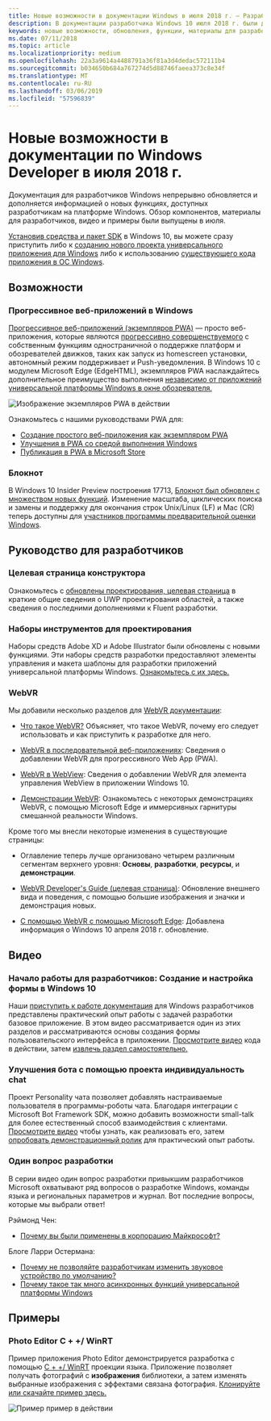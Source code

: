 ```yaml
---
title: Новые возможности в документации Windows в июля 2018 г. — Разработка приложений универсальной платформы Windows
description: В документации разработчика Windows 10 июля 2018 г. были добавлены новые функции, видео, примеры и материалы для разработчиков.
keywords: новые возможности, обновления, функции, материалы для разработчиков, Windows 10 июля
ms.date: 07/11/2018
ms.topic: article
ms.localizationpriority: medium
ms.openlocfilehash: 22a3a9614a4488791a36f81a3d4dedac572111b4
ms.sourcegitcommit: b034650b684a767274d5d88746faeea373c8e34f
ms.translationtype: MT
ms.contentlocale: ru-RU
ms.lasthandoff: 03/06/2019
ms.locfileid: "57596839"
---
```

# <a name="whats-new-in-the-windows-developer-docs-in-july-2018"></a>Новые возможности в документации по Windows Developer в июля 2018 г.

Документация для разработчиков Windows непрерывно обновляется и дополняется информацией о новых функциях, доступных разработчикам на платформе Windows. Обзор компонентов, материалы для разработчиков, видео и примеры были выпущены в июля.

[Установив средства и пакет SDK](https://go.microsoft.com/fwlink/?LinkId=821431) в Windows 10, вы можете сразу приступить либо к [созданию нового проекта универсального приложения для Windows](../get-started/create-uwp-apps.md) либо к использованию [существующего кода приложения в ОС Windows](../porting/index.md).

## <a name="features"></a>Возможности

### <a name="progressive-web-apps-on-windows"></a>Прогрессивное веб-приложений в Windows

[Прогрессивное веб-приложений (экземпляров PWA)](https://developer.microsoft.com/windows/pwa) — просто веб-приложения, которые являются [прогрессивно совершенствуемого](https://wikipedia.org/wiki/Progressive_enhancement) с собственным функциям одностраничной о поддержке платформ и обозревателей движков, таких как запуск из homescreen установки, автономный режим поддерживает и Push-уведомления. В Windows 10 с модулем Microsoft Edge (EdgeHTML), экземпляров PWA наслаждайтесь дополнительное преимущество выполнения [независимо от приложений универсальной платформы Windows в окне обозревателя.](https://docs.microsoft.com/microsoft-edge/progressive-web-apps/windows-features)

![Изображение экземпляров PWA в действии](images/progressive-web-apps.jpg)

Ознакомьтесь с нашими руководствами PWA для:

* [Создание простого веб-приложения как экземпляром PWA](https://docs.microsoft.com/microsoft-edge/progressive-web-apps/get-started)
* [Улучшения в PWA со средой выполнения Windows](https://docs.microsoft.com/en-us/microsoft-edge/progressive-web-apps/windows-features)
* [Публикация в PWA в Microsoft Store](https://docs.microsoft.com/microsoft-edge/progressive-web-apps/microsoft-store)

### <a name="notepad"></a>Блокнот

В Windows 10 Insider Preview построения 17713, [Блокнот был обновлен с множеством новых функций](https://aka.ms/ant-man). Изменение масштаба, циклических поиска и замены и поддержку для окончания строк Unix/Linux (LF) и Mac (CR) теперь доступны для [участников программы предварительной оценки Windows](https://insider.windows.com/). 

## <a name="developer-guidance"></a>Руководство для разработчиков

### <a name="design-landing-page"></a>Целевая страница конструктора

Ознакомьтесь с [обновлены проектирования, целевая страница](https://developer.microsoft.com/windows/apps/design) в краткие общие сведения о UWP проектирования областей, а также сведения о последними дополнениями к Fluent разработки.

### <a name="design-toolkits"></a>Наборы инструментов для проектирования

Наборы средств Adobe XD и Adobe Illustrator были обновлены с новыми функциями. Эти наборы средств разработки предоставляют элементы управления и макета шаблоны для разработки приложений универсальной платформы Windows. [Ознакомьтесь с их здесь.](../design/downloads/index.md)

### <a name="webvr"></a>WebVR

Мы добавили несколько разделов для [WebVR документации](https://docs.microsoft.com/microsoft-edge/webvr/
):

* [Что такое WebVR?](https://docs.microsoft.com/microsoft-edge/webvr/what-is-webvr
) Объясняет, что такое WebVR, почему его следует использовать и как приступить к разработке для него.

* [WebVR в последовательной веб-приложениях](https://docs.microsoft.com/microsoft-edge/webvr/webvr-in-pwas): Сведения о добавлении WebVR для прогрессивного Web App (PWA).

* [WebVR в WebView](https://docs.microsoft.com/microsoft-edge/webvr/webvr-in-webview): Сведения о добавлении WebVR для элемента управления WebView в приложении Windows 10.

* [Демонстрации WebVR](https://docs.microsoft.com/microsoft-edge/webvr/demos): Ознакомьтесь с некоторых демонстрациях WebVR, с помощью Microsoft Edge и иммерсивных гарнитуры смешанной реальности Windows.

Кроме того мы внесли некоторые изменения в существующие страницы:

* Оглавление теперь лучше организовано четырем различным сегментам верхнего уровня: **Основы**, **разработки**, **ресурсы**, и **демонстрации**.

* [WebVR Developer's Guide (целевая страница)](https://docs.microsoft.com/microsoft-edge/webvr/): Обновление внешнего вида и поведения, с помощью большие изображения и значки и демонстрация новых.

* [С помощью WebVR с помощью Microsoft Edge](https://docs.microsoft.com/microsoft-edge/webvr/webvr-with-edge): Добавлена информация о Windows 10 апреля 2018 г. обновление.

## <a name="videos"></a>Видео

### <a name="get-started-for-devs-create-and-customize-a-form-on-windows-10"></a>Начало работы для разработчиков: Создание и настройка формы в Windows 10

Наши [приступить к работе документация](../get-started/index.md) для Windows разработчиков представлены практический опыт работы с задачей разработки базовое приложение. В этом видео рассматривается один из этих разделов и рассматриваются основы создания формы пользовательского интерфейса в приложении. [Просмотрите видео](https://www.youtube.com/watch?v=AgngKzq4hKI&feature=youtu.be) кода в действии, затем [извлечь раздел самостоятельно.](https://aka.ms/CreateForms)

### <a name="enhance-your-bot-with-project-personality-chat"></a>Улучшения бота с помощью проекта индивидуальность chat

Проект Personality чата позволяет добавлять настраиваемые пользователя в программы-роботы чата. Благодаря интеграции с Microsoft Bot Framework SDK, можно добавить возможности small-talk для более естественный способ взаимодействия с клиентами. [Просмотрите видео](https://www.youtube.com/watch?v=5C_uD8g2QKg&feature=youtu.be) чтобы узнать, как реализовать его, затем [опробовать демонстрационный ролик](https://aka.ms/PersonalityChat) для практический опыт работы.

### <a name="one-dev-question"></a>Один вопрос разработки

В серии видео один вопрос разработки привыкшим разработчиков Microsoft охватывают ряд вопросов о разработке Windows, команды языка и региональных параметров и журнал. Вот последние вопросы, которые мы выбрали ответ!

Рэймонд Чен:

* [Почему вы были применены в корпорацию Майкрософт?](https://www.youtube.com/watch?v=oL8ymamkEMU&feature=youtu.be)

Блоге Ларри Остермана:

* [Почему не позволяйте разработчикам изменить звуковое устройство по умолчанию?](https://www.youtube.com/watch?v=6aNUoVfbnmg&feature=youtu.be)
* [Почему такое так много асинхронных функций универсальной платформы Windows](https://www.youtube.com/watch?v=5M724QIy1Mk&feature=youtu.be)

## <a name="samples"></a>Примеры

### <a name="photo-editor-cwinrt"></a>Photo Editor C + +/ WinRT

Пример приложения Photo Editor демонстрируется разработка с помощью [C + +/ WinRT](../cpp-and-winrt-apis/intro-to-using-cpp-with-winrt.md) проекции языка. Приложение позволяет получать фотографий с **изображения** библиотеки, а затем изменять выбранные изображения с эффектами связана фотография. [Клонируйте или скачайте пример здесь.](https://github.com/Microsoft/Windows-appsample-photo-editor)

![Пример пример в действии](images/photo-editor-banner.png)
